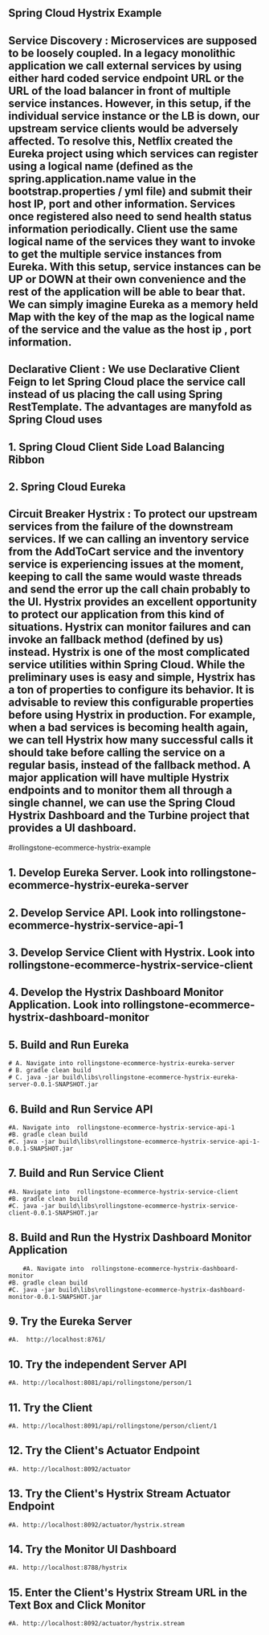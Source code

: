 ##  Spring Cloud Hystrix Example

## Service Discovery : Microservices are supposed to be loosely coupled. In a legacy monolithic application  we call external services by using either hard coded service endpoint URL or the URL of the load balancer in front of multiple service instances. However, in this setup, if the individual service instance or the LB is down, our upstream service clients would be adversely affected. To resolve this, Netflix created the Eureka project using which services can register using a logical name (defined as the spring.application.name value in the bootstrap.properties / yml file) and submit their host IP, port and other information. Services once registered also need to send health status information periodically. Client use the same logical name of the services they want to invoke to get the multiple service instances from Eureka. With this setup, service instances can be UP or DOWN at their own convenience and the rest of the application will be able to bear that. We can simply imagine Eureka as a memory held Map with the key of the map as the logical name of the service and the value as the host ip , port information. 

## Declarative Client : We use Declarative Client Feign to let Spring Cloud place the service call instead of us placing the call using Spring RestTemplate. The advantages are manyfold as Spring Cloud uses

## 1. Spring Cloud Client Side Load Balancing Ribbon
## 2. Spring Cloud Eureka

## Circuit Breaker Hystrix : To protect our upstream services from the failure of the downstream services. If we can calling an inventory service from the AddToCart service and the inventory service is experiencing issues at the moment, keeping to call the same would waste threads and send the error up the call chain probably to the UI. Hystrix provides an excellent opportunity to protect our application from this kind of situations. Hystrix can monitor failures and can invoke an fallback method (defined by us) instead. Hystrix is one of the most complicated service utilities within Spring Cloud. While the preliminary uses is easy and simple, Hystrix has a ton of properties to configure its behavior. It is advisable to review this configurable properties before using Hystrix in production. For example, when a bad services is becoming health again, we can tell Hystrix how many successful calls it should take before calling the service on a regular basis, instead of the fallback method. A major application will have multiple Hystrix endpoints and to monitor them all through a single channel, we can use the Spring Cloud Hystrix Dashboard and the Turbine project that provides a UI dashboard.  

#rollingstone-ecommerce-hystrix-example

## 1. Develop Eureka Server. Look into rollingstone-ecommerce-hystrix-eureka-server

## 2. Develop Service API. Look into rollingstone-ecommerce-hystrix-service-api-1

## 3. Develop Service Client with Hystrix. Look into rollingstone-ecommerce-hystrix-service-client

## 4. Develop the Hystrix Dashboard Monitor Application. Look into rollingstone-ecommerce-hystrix-dashboard-monitor

## 5. Build and Run Eureka

	# A. Navigate into rollingstone-ecommerce-hystrix-eureka-server
	# B. gradle clean build
	# C. java -jar build\libs\rollingstone-ecommerce-hystrix-eureka-server-0.0.1-SNAPSHOT.jar

## 6. Build and Run Service API

	#A. Navigate into  rollingstone-ecommerce-hystrix-service-api-1
	#B. gradle clean build
	#C. java -jar build\libs\rollingstone-ecommerce-hystrix-service-api-1-0.0.1-SNAPSHOT.jar

## 7. Build and Run  Service Client

	#A. Navigate into  rollingstone-ecommerce-hystrix-service-client
	#B. gradle clean build
	#C. java -jar build\libs\rollingstone-ecommerce-hystrix-service-client-0.0.1-SNAPSHOT.jar

## 8. Build and Run the Hystrix Dashboard Monitor Application

     	#A. Navigate into  rollingstone-ecommerce-hystrix-dashboard-monitor
	#B. gradle clean build
	#C. java -jar build\libs\rollingstone-ecommerce-hystrix-dashboard-monitor-0.0.1-SNAPSHOT.jar

## 9. Try the Eureka Server

	#A.  http://localhost:8761/

## 10. Try the independent Server API

	#A. http://localhost:8081/api/rollingstone/person/1

## 11. Try  the Client

	#A. http://localhost:8091/api/rollingstone/person/client/1

## 12. Try the Client's Actuator Endpoint

	#A. http://localhost:8092/actuator

## 13. Try the Client's Hystrix Stream Actuator Endpoint

	#A. http://localhost:8092/actuator/hystrix.stream

## 14. Try the Monitor UI Dashboard 

	#A. http://localhost:8788/hystrix

## 15. Enter the Client's Hystrix Stream URL in the Text Box and Click Monitor

	#A. http://localhost:8092/actuator/hystrix.stream


